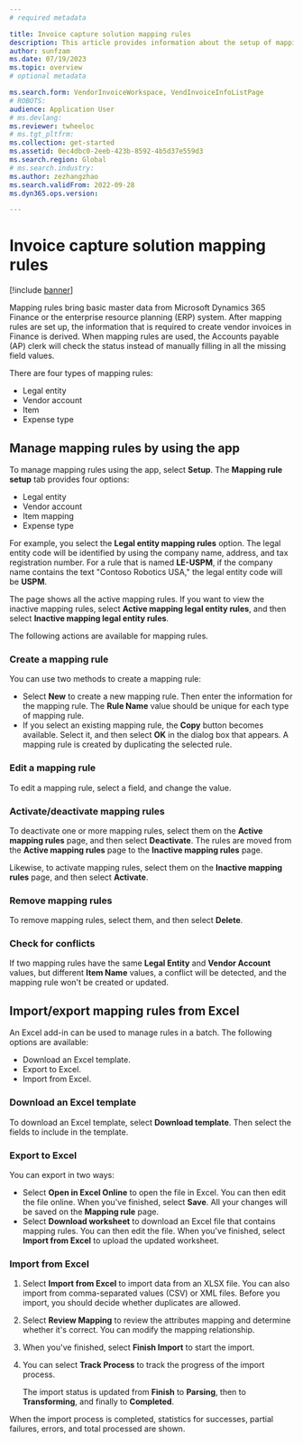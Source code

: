 ```yaml
---
# required metadata

title: Invoice capture solution mapping rules
description: This article provides information about the setup of mapping rules in the Invoice capture solution.
author: sunfzam
ms.date: 07/19/2023
ms.topic: overview
# optional metadata

ms.search.form: VendorInvoiceWorkspace, VendInvoiceInfoListPage
# ROBOTS: 
audience: Application User
# ms.devlang: 
ms.reviewer: twheeloc
# ms.tgt_pltfrm: 
ms.collection: get-started
ms.assetid: 0ec4dbc0-2eeb-423b-8592-4b5d37e559d3
ms.search.region: Global
# ms.search.industry: 
ms.author: zezhangzhao
ms.search.validFrom: 2022-09-28
ms.dyn365.ops.version: 

---
```


# Invoice capture solution mapping rules

[!include [banner](../includes/banner.md)]

Mapping rules bring basic master data from Microsoft Dynamics 365 Finance or the enterprise resource planning (ERP) system. After mapping rules are set up, the information that is required to create vendor invoices in Finance is derived. When mapping rules are used, the Accounts payable (AP) clerk will check the status instead of manually filling in all the missing field values.

There are four types of mapping rules:

- Legal entity
- Vendor account
- Item
- Expense type

## Manage mapping rules by using the app

To manage mapping rules using the app, select **Setup**. The **Mapping rule setup** tab provides four options:

- Legal entity 
- Vendor account 
- Item mapping 
- Expense type

For example, you select the **Legal entity mapping rules** option. The legal entity code will be identified by using the company name, address, and tax registration number. For a rule that is named **LE-USPM**, if the company name contains the text "Contoso Robotics USA," the legal entity code will be **USPM**.

The page shows all the active mapping rules. If you want to view the inactive mapping rules, select **Active mapping legal entity rules**, and then select **Inactive mapping legal entity rules**.

The following actions are available for mapping rules.

### Create a mapping rule

You can use two methods to create a mapping rule:

- Select **New** to create a new mapping rule. Then enter the information for the mapping rule. The **Rule Name** value should be unique for each type of mapping rule.
- If you select an existing mapping rule, the **Copy** button becomes available. Select it, and then select **OK** in the dialog box that appears. A mapping rule is created by duplicating the selected rule.

### Edit a mapping rule

To edit a mapping rule, select a field, and change the value.

### Activate/deactivate mapping rules

To deactivate one or more mapping rules, select them on the **Active mapping rules** page, and then select **Deactivate**. The rules are moved from the **Active mapping rules** page to the **Inactive mapping rules** page.

Likewise, to activate mapping rules, select them on the **Inactive mapping rules** page, and then select **Activate**.

### Remove mapping rules

To remove mapping rules, select them, and then select **Delete**.

### Check for conflicts

If two mapping rules have the same **Legal Entity** and **Vendor Account** values, but different **Item Name** values, a conflict will be detected, and the mapping rule won't be created or updated.

## Import/export mapping rules from Excel

An Excel add-in can be used to manage rules in a batch. The following options are available:

- Download an Excel template.
- Export to Excel.
- Import from Excel.

### Download an Excel template

To download an Excel template, select **Download template**. Then select the fields to include in the template.

### Export to Excel

You can export in two ways:

- Select **Open in Excel Online** to open the file in Excel. You can then edit the file online. When you've finished, select **Save**. All your changes will be saved on the **Mapping rule** page.
- Select **Download worksheet** to download an Excel file that contains mapping rules. You can then edit the file. When you've finished, select **Import from Excel** to upload the updated worksheet.

### Import from Excel

1. Select **Import from Excel** to import data from an XLSX file. You can also import from comma-separated values (CSV) or XML files. Before you import, you should decide whether duplicates are allowed.
2. Select **Review Mapping** to review the attributes mapping and determine whether it's correct. You can modify the mapping relationship.
3. When you've finished, select **Finish Import** to start the import.
4. You can select **Track Process** to track the progress of the import process.

    The import status is updated from **Finish** to **Parsing**, then to **Transforming**, and finally to **Completed**.

When the import process is completed, statistics for successes, partial failures, errors, and total processed are shown.
